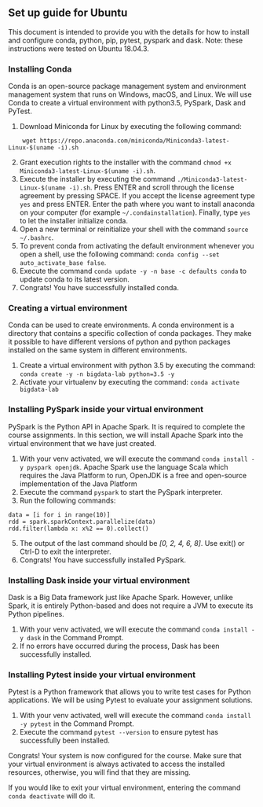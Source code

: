 ## Set up guide for Ubuntu

This document is intended to provide you with the details for how to install and
configure conda, python, pip, pytest, pyspark and dask.
Note: these instructions were tested on Ubuntu 18.04.3.


### Installing Conda

Conda is an open-source package management system and environment management system that runs on Windows, macOS, and Linux. We will use Conda to create a virtual environment with python3.5, PySpark, Dask and PyTest.

1. Download Miniconda for Linux by executing the following command:

```
    wget https://repo.anaconda.com/miniconda/Miniconda3-latest-Linux-$(uname -i).sh
```
2. Grant execution rights to the installer with the command `chmod +x Miniconda3-latest-Linux-$(uname -i).sh`.
3. Execute the installer by executing the command `./Miniconda3-latest-Linux-$(uname -i).sh`. Press ENTER and scroll through the license agreement by pressing SPACE. If you accept the license agreement type `yes` and press ENTER. Enter the path where you want to install anaconda on your computer (for example `~/.condainstallation`). Finally, type `yes` to let the installer initialize conda.
4. Open a new terminal or reinitialize your shell with the command `source ~/.bashrc`.
5. To prevent conda from activating the default environment whenever you open a shell, use the following command: `conda config --set auto_activate_base false`.
6. Execute the command `conda update -y -n base -c defaults conda` to update conda to its latest version.
7. Congrats! You have successfully installed conda.

### Creating a virtual environment

Conda can be used to create environments. A conda environment is a directory that contains a specific collection of conda packages. They make it possible to have different versions of python and python packages installed on the same system in different environments.

1. Create a virtual environment with python 3.5 by executing the command: `conda create -y -n bigdata-lab python=3.5 -y`
2. Activate your virtualenv by executing the command: `conda activate bigdata-lab`


### Installing PySpark inside your virtual environment

PySpark is the Python API in Apache Spark. It is required to complete the course assignments.
In this section, we will install Apache Spark into the virtual environment that we
have just created.

1. With your venv activated, we will execute the command `conda install -y pyspark openjdk`.
   Apache Spark use the language Scala which requires the Java Platform to run, OpenJDK is a free
   and open-source implementation of the Java Platform
3. Execute the command `pyspark` to start the PySpark interpreter.
4. Run the following commands:

```
data = [i for i in range(10)]
rdd = spark.sparkContext.parallelize(data)
rdd.filter(lambda x: x%2 == 0).collect()
```
5. The output of the last command should be *[0, 2, 4, 6, 8]*. Use exit() or Ctrl-D to exit the interpreter.
6. Congrats! You have successfully installed PySpark.


### Installing Dask inside your virtual environment

Dask is a Big Data framework just like Apache Spark. However, unlike Spark, it is
entirely Python-based and does not require a JVM to execute its Python pipelines.

1. With your venv activated, we will execute the command `conda install -y dask` in the Command Prompt.
2. If no errors have occurred during the process, Dask has been successfully installed.


### Installing Pytest inside your virtual environment

Pytest is a Python framework that allows you to write test cases for Python applications.
We will be using Pytest to evaluate your assignment solutions.

1. With your venv activated, well will execute the command `conda install -y pytest` in the Command Prompt.
2. Execute the command `pytest --version` to ensure pytest has successfully been installed.


Congrats! Your system is now configured for the course. Make sure that your virtual environment is always activated to
access the installed resources, otherwise, you will find that they are missing.

If you would like to exit your virtual environment, entering the command `conda deactivate` will do it.
